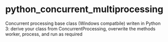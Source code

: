 # python_concurrent_multiprocessing
Concurrent processing base class (Windows compatbile) writen in Python 3: derive your class from ConcurrentProcessing, overwrite the methods worker, process, and run as required
